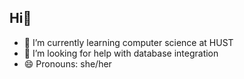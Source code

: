 ## Hi👋

- 🌱 I’m currently learning computer science at HUST
- 🤔 I’m looking for help with database integration
- 😄 Pronouns: she/her

